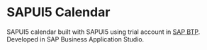 # SAPUI5 Calendar

SAPUI5 calendar built with SAPUI5 using trial account in [SAP BTP](https://account.hanatrial.ondemand.com/trial/). Developed in SAP Business Application Studio.
